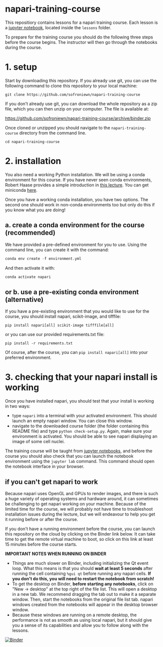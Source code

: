# napari-training-course

This repositiory contains lessons for a napari training course. Each lesson is a
[jupyter notebook](https://jupyter.org/), located inside the `lessons` folder.

To prepare for the training course you should do the following three steps before the
course begins. The instructor will then go through the notebooks during the course.

# 1. setup

Start by downloading this repository. If you already use git, you can use the
following command to clone this repository to your local machine:

```
git clone https://github.com/sofroniewn/napari-training-course
```

If you don't already use git, you can download the whole repository as a zip
file, which you can then unzip on your computer. The file is available at:

https://github.com/sofroniewn/napari-training-course/archive/binder.zip

Once cloned or unzipped you should navigate to the `napari-training-course`
directory from the command line.

```
cd napari-training-course
```

# 2. installation

You also need a working Python installation. We will be using a conda
environment for this course. If you have never seen conda environments, Robert
Haase provides a simple introduction in [this
lecture](https://www.youtube.com/watch?v=MOEPe9TGBK0). You can get miniconda
[here](https://docs.conda.io/en/latest/miniconda.html).

Once you have a working conda installation, you have two options. The second
one should work in non-conda environments too but only do this if you know what
you are doing!

## a. create a conda environment for the course (recommended)

We have provided a pre-defined environment for you to use. Using the command line,
you can create it with the command:

```python
conda env create -f environment.yml
```

And then activate it with:

```python
conda activate napari
```

## or b. use a pre-existing conda environment (alternative)

If you have a pre-existing environment that you would like to use for the
course, you should install napari, scikit-image, and tifffile:

```
pip install napari[all] scikit-image tifffile[all]
```

or you can use our provided requirements.txt file:

```
pip install -r requirements.txt
```

Of course, after the course, you can `pip install napari[all]` into your preferred
environment.

# 3. checking that your napari install is working

Once you have installed napari, you should test that your install is working in
two ways:

- type `napari` into a terminal with your activated environment. This should
  launch an empty napari window. You can close this window.
- navigate to the downloaded course folder (the folder containing this README
  file) and type `python check-setup.py`. Again, make sure your environment is
  activated. You should be able to see napari displaying an image of some
  cell nuclei.

The training course will be taught from [jupyter notebooks](https://jupyter.org/),
and before the course you should also check that you can launch the notebook
environment using the `jupyter lab` command. This command should open the notebook
interface in your browser. 

## if you can't get napari to work

Because napari uses OpenGL and GPUs to render images, and there is such a huge
variety of operating systems and hardware around, it can sometimes be
challenging to get napari working on your machine. Because of the limited time
for the course, we will probably not have time to troubleshoot installation
issues during the lecture, but we will endeavour to help you get it running
before or after the course.

If you don't have a running environment before the course, you can launch this
repository on the cloud by clicking on the Binder link below. It can take time
to get the remote virtual machine to boot, so click on this link at least 15
minutes before the course starts.

**IMPORTANT NOTES WHEN RUNNING ON BINDER**

- Things are much slower on Binder, including initializing the Qt event loop.
  What this means is that you should **wait at least 5 seconds** after running
  the cell containing `%gui qt` before running any napari cells. **If you don't
  do this, you will need to restart the notebook from scratch!**
- To get the desktop on Binder, **before starting any notebooks**, click on
  "New → desktop" at the top right of the file list. This will open a desktop
  in a new tab. We recommend dragging the tab out to make it a separate window.
  Then, start the notebooks from the original file list tab. napari windows
  created from the notebooks will appear in the desktop browser window.
- Because these windows are running on a remote desktop, the performance is not
  as smooth as using local napari, but it should give you a sense of its
  capabilities and allow you to follow along with the lessons.

[![Binder](https://mybinder.org/badge_logo.svg)](https://mybinder.org/v2/gh/sofroniewn/napari-training-course/master)
